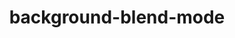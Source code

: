 ---
title: "background-blend-mode"
description: ""
category: css
keywords:
last_test_date: "2019-02-28"
test_url: "/tests/css-background.html"
test_results_url: "https://app.emailonacid.com/app/acidtest/oxaaoE6R3ur4T9fAPzVsQ3G2R7p1c9axDm7LLgC3cKw0F/list"
stats: {
	apple-mail: {
		macos: {
			"12.4": "y"
		},
		ios: {
			"12.1": "y"
		}
	},
	gmail: {
		desktop-webmail: {
			"2019-02": "y"
		},
		ios: {
			"2019-02": "a #1"
		},
		android: {
			"2019-02": "a #1"
		},
        mobile-webmail: {
            "2020-02":"n"
        }
	},
    orange: {
        desktop-webmail: {
            "2019-08":"y",
            "2021-03":"n"
        },
        ios: {
            "2019-08":"y"
        },
        android: {
            "2019-08":"y"
        }
    },
	outlook: {
		windows: {
			"2007": "n",
			"2010": "n",
			"2013": "n",
			"2016": "n",
			"2019": "n"
		},
		windows-mail: {
			"2019-02": "n"
		},
		macos: {
			"2019-02": "y"
		},
		outlook-com: {
			"2019-02": "y"
		},
		ios: {
			"2019-02": "y"
		},
		android: {
			"2019-02": "y"
		}
	},
	yahoo: {
		desktop-webmail: {
			"2019-02": "n"
		},
		ios: {
			"2019-02": "n"
		},
		android: {
			"2019-02": "n"
		}
	},
	aol: {
		desktop-webmail: {
			"2019-02": "n"
		},
		ios: {
			"2019-02": "n"
		},
		android: {
			"2019-02": "n"
		}
	},
	samsung-email: {
		android: {
			"5.0.10.2": "y",
			"6.0.04.6": "y"
		}
	},
    sfr: {
        desktop-webmail: {
            "2019-08":"y"
        },
        ios: {
            "2019-08":"y"
        },
        android: {
            "2019-08":"y"
        }
    },
	thunderbird: {
		macos: {
			"60.5.0": "y"
		}
	},
    protonmail: {
        desktop-webmail: {
            "2020-03":"y"
        },
        ios: {
            "2020-03":"y"
        },
        android: {
            "2020-03":"y"
        }
    },
    hey: {
        desktop-webmail: {
            "2020-06":"y"
        }
    },
    mail-ru: {
        desktop-webmail: {
            "2020-10":"y"
        }
    },
	fastmail: {
		desktop-webmail: {
			"2021-07": "y"
		}
	},
    laposte: {
        desktop-webmail: {
            "2021-08": "y"
        }
    },
	gmx: {
		desktop-webmail: {
			"2022-06": "n"
		},
		ios: {
			"2022-06":"y"
		},
		android: {
			"2022-06":"y"
		}
	},
	web-de: {
		desktop-webmail: {
			"2022-06": "n"
		},
		ios: {
			"2022-06":"y"
		},
		android: {
			"2022-06":"y"
		}
	},
	ionos-1and1: {
		desktop-webmail: {
			"2022-06": "y"
		},
		android: {
			"2022-06":"y"
		}
	}
}
notes_by_num: {
    "1": "Partial. Not supported with non Gmail accounts."
}
---